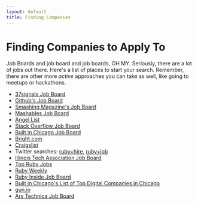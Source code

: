 ```yaml
---
layout: default
title: Finding Companies
---
```


# Finding Companies to Apply To
Job Boards and job board and job boards, OH MY. Seriously, there are a lot of jobs out there. Here's a list of places to start your search. Remember, there are other more _active_ approaches you can take as well, like going to meetups or hackathons.

* [37signals Job Board](http://jobs.37signals.com/)
* [Github's Job Board](https://jobs.github.com/)
* [Smashing Magazine's Job Board](http://jobs.smashingmagazine.com/)
* [Mashables Job Board](http://jobs.mashable.com/jobs/search/results)
* [Angel List](https://angel.co/jobs)
* [Stack Overflow Job Board](http://careers.stackoverflow.com/jobs)
* [Built in Chicago Job Board](http://www.builtinchicago.org/jobs)
* [Bright.com](http://www.bright.com/)
* [Craigslist](http://chicago.craigslist.org/sof/)
* Twitter searches: [ruby+hire](https://twitter.com/search?q=ruby%20hire&mode=relevance&src=typd), [ruby+job](https://twitter.com/search?q=ruby%20job&mode=relevance&src=typd)
* [Illinois Tech Association Job Board](https://itatalentprograms.hireology.com/careers)
* [Top Ruby Jobs](http://toprubyjobs.com/)
* [Ruby Weekly](http://rubyweekly.com/)
* [Ruby Inside Job Board](http://jobs.rubyinside.com/a/jbb/find-jobs)
* [Built in Chicago's List of Top Digital Companies in Chicago](http://www.builtinchicago.org/companies/chicagos-top-digital-companies)
* [gun.io](http://gun.io/)
* [Ars Technica Job Board](http://arstechnica.com/jobs/)

